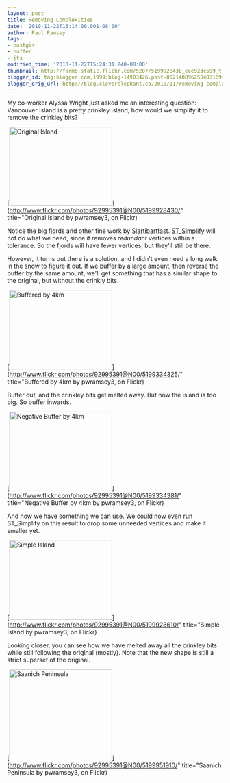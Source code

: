 ```yaml
---
layout: post
title: Removing Complexities
date: '2010-11-22T15:14:00.001-08:00'
author: Paul Ramsey
tags:
- postgis
- buffer
- jts
modified_time: '2010-11-22T15:24:31.240-08:00'
thumbnail: http://farm6.static.flickr.com/5207/5199928430_eee923c599_t.jpg
blogger_id: tag:blogger.com,1999:blog-14903426.post-8821408962584031694
blogger_orig_url: http://blog.cleverelephant.ca/2010/11/removing-complexities.html
---
```


My co-worker Alyssa Wright just asked me an interesting question: Vancouver Island is a pretty crinkley island, how would we simplify it to remove the crinkley bits?

[<img src="http://farm6.static.flickr.com/5207/5199928430_eee923c599_m.jpg" width="240" height="183" alt="Original Island" />](http://www.flickr.com/photos/92995391@N00/5199928430/" title="Original Island by pwramsey3, on Flickr)

Notice the big fjords and other fine work by [Slartibartfast](http://en.wikipedia.org/wiki/Slartibartfast). [ST_Simplify](http://postgis.net/documentation/manual-svn/ST_Simplify.html) will not do what we need, since it removes *redundant* vertices within a tolerance. So the fjords will have fewer vertices, but they'll still be there.

However, it turns out there is a solution, and I didn't even need a long walk in the snow to figure it out. If we buffer by a large amount, then reverse the buffer by the same amount, we'll get something that has a similar shape to the original, but without the crinkly bits.

[<img src="http://farm6.static.flickr.com/5208/5199334325_34346f3c4c_m.jpg" width="240" height="185" alt="Buffered by 4km" />](http://www.flickr.com/photos/92995391@N00/5199334325/" title="Buffered by 4km by pwramsey3, on Flickr)

Buffer out, and the crinkley bits get melted away. But now the island is too big. So buffer inwards.

[<img src="http://farm5.static.flickr.com/4088/5199334381_814ba89170_m.jpg" width="240" height="184" alt="Negative Buffer by 4km" />](http://www.flickr.com/photos/92995391@N00/5199334381/" title="Negative Buffer by 4km by pwramsey3, on Flickr)

And now we have something we can use. We could now even run ST_Simplify on this result to drop some unneeded vertices and make it smaller yet.

[<img src="http://farm6.static.flickr.com/5002/5199928610_6883ab9265_m.jpg" width="240" height="186" alt="Simple Island" />](http://www.flickr.com/photos/92995391@N00/5199928610/" title="Simple Island by pwramsey3, on Flickr)

Looking closer, you can see how we have melted away all the crinkley bits while still following the original (mostly). Note that the new shape is still a strict superset of the original.

[<img src="http://farm6.static.flickr.com/5083/5199951910_619d381539_m.jpg" width="240" height="212" alt="Saanich Peninsula" />](http://www.flickr.com/photos/92995391@N00/5199951910/" title="Saanich Peninsula by pwramsey3, on Flickr)
